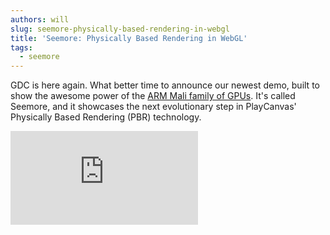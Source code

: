 ```yaml
---
authors: will
slug: seemore-physically-based-rendering-in-webgl
title: 'Seemore: Physically Based Rendering in WebGL'
tags:
  - seemore
---
```


GDC is here again. What better time to announce our newest demo, built to show the awesome power of the [ARM Mali family of GPUs](<https://en.wikipedia.org/wiki/Mali_(processor)>). It's called Seemore, and it showcases the next evolutionary step in PlayCanvas' Physically Based Rendering (PBR) technology.

<div className="iframe-container">
    <iframe loading="lazy" src="https://playcanv.as/p/MflWvdTW/" title="360 lookaround camera" webkitallowfullscreen="true" mozallowfullscreen="true" allow="autoplay" allowfullscreen="true" allowvr="" scrolling="no" frameborder="0" />
</div>

_Click the fullscreen button top right for the best experience._

<!-- truncate -->

Great care has been taken to optimize the demo, especially Mali-powered mobile devices. We have done this by adding support for ETC1 texture compression and by tuning our shaders to execute as fast as possible on ARM-based hardware.

You may remember that last year, PlayCanvas brought PBR to WebGL with the amazing [Star-Lord demo](https://playcanv.as/p/SA7hVBLt). Despite the awesome graphics, it wasn't representative of a real game environment. This is what Seemore brings to the party. More specifically, we have added the following:

- Box projected cubemap environment mapping. Essentially, this implements very realistic specular reflectance.
- Refraction. Check out the ice chess pieces in the demo.
- ...and lots of refinements and generalizations for the existing PBR codebase.

In the next couple of weeks, we'll be working hard to integrate all of these new engine features back into the [main GitHub repo](https://github.com/playcanvas/engine). If you think Seemore looks good then hold on to your hats - we're just getting started!

Please note: Seemore is not yet compatible with iOS devices. We will add support for PVR texture compression as soon as we can.
